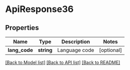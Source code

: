 # ApiResponse36

## Properties
Name | Type | Description | Notes
------------ | ------------- | ------------- | -------------
**lang_code** | **string** | Language code | [optional] 

[[Back to Model list]](../README.md#documentation-for-models) [[Back to API list]](../README.md#documentation-for-api-endpoints) [[Back to README]](../README.md)



